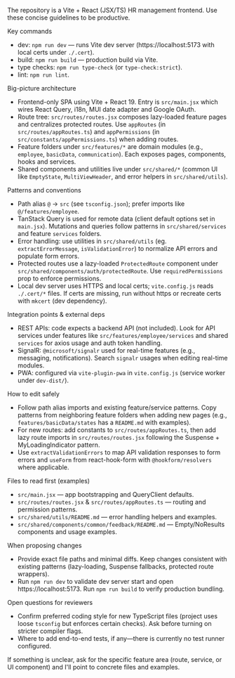 The repository is a Vite + React (JSX/TS) HR management frontend. Use these concise guidelines to be productive.

Key commands
- dev: `npm run dev` — runs Vite dev server (https://localhost:5173 with local certs under `./.cert`).
- build: `npm run build` — production build via Vite.
- type checks: `npm run type-check` (or `type-check:strict`).
- lint: `npm run lint`.

Big-picture architecture
- Frontend-only SPA using Vite + React 19. Entry is `src/main.jsx` which wires React Query, i18n, MUI date adapter and Google OAuth.
- Route tree: `src/routes/routes.jsx` composes lazy-loaded feature pages and centralizes protected routes. Use `appRoutes` (in `src/routes/appRoutes.ts`) and `appPermissions` (in `src/constants/appPermissions.ts`) when adding routes.
- Feature folders under `src/features/*` are domain modules (e.g., `employee`, `basicData`, `communication`). Each exposes pages, components, hooks and services.
- Shared components and utilities live under `src/shared/*` (common UI like `EmptyState`, `MultiViewHeader`, and error helpers in `src/shared/utils`).

Patterns and conventions
- Path alias `@` -> `src` (see `tsconfig.json`); prefer imports like `@/features/employee`.
- TanStack Query is used for remote data (client default options set in `main.jsx`). Mutations and queries follow patterns in `src/shared/services` and feature `services` folders.
- Error handling: use utilities in `src/shared/utils` (eg. `extractErrorMessage`, `isValidationError`) to normalize API errors and populate form errors.
- Protected routes use a lazy-loaded `ProtectedRoute` component under `src/shared/components/auth/protectedRoute`. Use `requiredPermissions` prop to enforce permissions.
- Local dev server uses HTTPS and local certs; `vite.config.js` reads `./.cert/*` files. If certs are missing, run without https or recreate certs with `mkcert` (dev dependency).

Integration points & external deps
- REST APIs: code expects a backend API (not included). Look for API services under features like `src/features/employee/services` and shared `services` for axios usage and auth token handling.
- SignalR: `@microsoft/signalr` used for real-time features (e.g., messaging, notifications). Search `signalr` usages when editing real-time modules.
- PWA: configured via `vite-plugin-pwa` in `vite.config.js` (service worker under `dev-dist/`).

How to edit safely
- Follow path alias imports and existing feature/service patterns. Copy patterns from neighboring feature folders when adding new pages (e.g., `features/basicData/states` has a `README.md` with examples).
- For new routes: add constants to `src/routes/appRoutes.ts`, then add lazy route imports in `src/routes/routes.jsx` following the Suspense + MyLoadingIndicator pattern.
- Use `extractValidationErrors` to map API validation responses to form errors and `useForm` from react-hook-form with `@hookform/resolvers` where applicable.

Files to read first (examples)
- `src/main.jsx` — app bootstrapping and QueryClient defaults.
- `src/routes/routes.jsx` & `src/routes/appRoutes.ts` — routing and permission patterns.
- `src/shared/utils/README.md` — error handling helpers and examples.
- `src/shared/components/common/feedback/README.md` — Empty/NoResults components and usage examples.

When proposing changes
- Provide exact file paths and minimal diffs. Keep changes consistent with existing patterns (lazy-loading, Suspense fallbacks, protected route wrappers).
- Run `npm run dev` to validate dev server start and open https://localhost:5173. Run `npm run build` to verify production bundling.

Open questions for reviewers
- Confirm preferred coding style for new TypeScript files (project uses loose `tsconfig` but enforces certain checks). Ask before turning on stricter compiler flags.
- Where to add end-to-end tests, if any—there is currently no test runner configured.

If something is unclear, ask for the specific feature area (route, service, or UI component) and I'll point to concrete files and examples.
